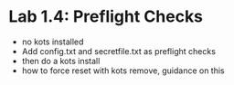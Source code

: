 Lab 1.4: Preflight Checks
=========================================


- no kots installed
- Add config.txt and secretfile.txt as preflight checks
- then do a kots install
- how to force reset with kots remove, guidance on this
